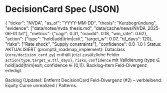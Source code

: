 # DecisionCard Spec (JSON)

{
  "ticker": "NVDA",
  "as_of": "YYYY-MM-DD",
  "thesis": "Kurzbegründung",
  "evidence": ["data/notes/nvda_thesis.md", "data/cache/news/NVDA_2025-06-01.txt"],
  "metrics": {"cagr": 0.31, "maxdd": 0.18, "win_rate": 0.62},
  "action": {"type": "hold|add|trim|exit", "target_w": 0.07, "ttl_days": 120},
  "risks": ["Rate shock", "Supply constraints"],
  "confidence": 0.0-1.0
}
  Status: AKTUALISIERT (prompt3_roadmap_implement): Dataclass (`core/decision_card.py`) enthält jetzt zusätzliche Felder `action{type,target_w,ttl_days}`, `risks`, `confidence` mit Validierung (type ∈ hold|add|trim|exit; confidence ∈ [0,1]). Backlog-Item Feld-Divergenz erledigt.

Backlog (Update): Entfernt DecisionCard Feld-Divergenz (#2) – verbleibend: Equity Curve unrealized / Patterns.
